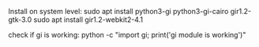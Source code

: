 Install on system level:
sudo apt install python3-gi python3-gi-cairo gir1.2-gtk-3.0
sudo apt install gir1.2-webkit2-4.1

check if gi is working:
python -c "import gi; print('gi module is working')"

